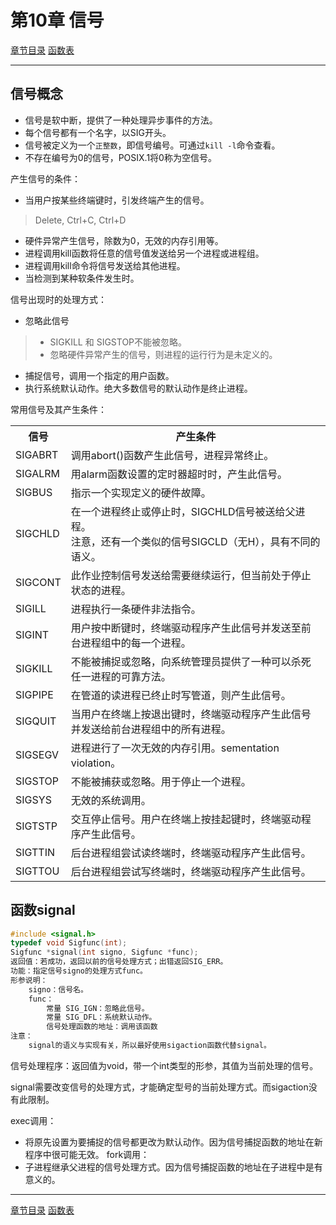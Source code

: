 <h1 id=file_notes>
    第10章 信号
</h1>

[章节目录](../../README.md#title_ch10 "返回章节目录")
[函数表](func.md "进入函数表")

---

<h2 id=ch_10.2>
    信号概念
</h2>

* 信号是软中断，提供了一种处理异步事件的方法。
* 每个信号都有一个名字，以SIG开头。
* 信号被定义为一个`正整数`，即信号编号。可通过`kill -l`命令查看。
* 不存在编号为0的信号，POSIX.1将0称为空信号。

产生信号的条件：
* 当用户按某些终端键时，引发终端产生的信号。
> Delete, Ctrl+C, Ctrl+D
* 硬件异常产生信号，除数为0，无效的内存引用等。
* 进程调用kill函数将任意的信号值发送给另一个进程或进程组。
* 进程调用kill命令将信号发送给其他进程。
* 当检测到某种软条件发生时。

信号出现时的处理方式：
* 忽略此信号
> * SIGKILL 和 SIGSTOP不能被忽略。
> * 忽略硬件异常产生的信号，则进程的运行行为是未定义的。
* 捕捉信号，调用一个指定的用户函数。
* 执行系统默认动作。绝大多数信号的默认动作是终止进程。

常用信号及其产生条件：

<table>
    <tr><th>信号</th><th>产生条件</th></tr>
    <tr>
        <td>SIGABRT</td>
        <td>调用abort()函数产生此信号，进程异常终止。</td>
    </tr>
    <tr>
        <td>SIGALRM</td>
        <td>用alarm函数设置的定时器超时时，产生此信号。</td>
    </tr>
    <tr>
        <td>SIGBUS</td>
        <td>指示一个实现定义的硬件故障。</td>
    </tr>
    <tr>
        <td>SIGCHLD</td>
        <td>在一个进程终止或停止时，SIGCHLD信号被送给父进程。<br>
            注意，还有一个类似的信号SIGCLD（无H），具有不同的语义。</td>
    </tr>
    <tr>
        <td>SIGCONT</td>
        <td>此作业控制信号发送给需要继续运行，但当前处于停止状态的进程。</td>
    </tr>
    <tr>
        <td>SIGILL</td>
        <td>进程执行一条硬件非法指令。</td>
    </tr>
    <tr>
        <td>SIGINT</td>
        <td>用户按中断键时，终端驱动程序产生此信号并发送至前台进程组中的每一个进程。</td>
    </tr>
    <tr>
        <td>SIGKILL</td>
        <td>不能被捕捉或忽略，向系统管理员提供了一种可以杀死任一进程的可靠方法。</td>
    </tr>
    <tr>
        <td>SIGPIPE</td>
        <td>在管道的读进程已终止时写管道，则产生此信号。</td>
    </tr>
    <tr>
        <td>SIGQUIT</td>
        <td>当用户在终端上按退出键时，终端驱动程序产生此信号并发送给前台进程组中的所有进程。</td>
    </tr>
    <tr>
        <td>SIGSEGV</td>
        <td>进程进行了一次无效的内存引用。sementation violation。</td>
    </tr>
    <tr>
        <td>SIGSTOP</td>
        <td>不能被捕获或忽略。用于停止一个进程。</td>
    </tr>
    <tr>
        <td>SIGSYS</td>
        <td>无效的系统调用。</td>
    </tr>
    <tr>
        <td>SIGTSTP</td>
        <td>交互停止信号。用户在终端上按挂起键时，终端驱动程序产生此信号。</td>
    </tr>
    <tr>
        <td>SIGTTIN</td>
        <td>后台进程组尝试读终端时，终端驱动程序产生此信号。</td>
    </tr>
    <tr>
        <td>SIGTTOU</td>
        <td>后台进程组尝试写终端时，终端驱动程序产生此信号。</td>
    </tr>
</table>

<h2 id=ch_10.3>
    函数signal
</h2>

```c
#include <signal.h>
typedef void Sigfunc(int);
Sigfunc *signal(int signo, Sigfunc *func);
返回值：若成功，返回以前的信号处理方式；出错返回SIG_ERR。
功能：指定信号signo的处理方式func。
形参说明：
    signo：信号名。
    func：
        常量 SIG_IGN：忽略此信号。
        常量 SIG_DFL：系统默认动作。
        信号处理函数的地址：调用该函数
注意：
    signal的语义与实现有关，所以最好使用sigaction函数代替signal。
```

信号处理程序：返回值为void，带一个int类型的形参，其值为当前处理的信号。

signal需要改变信号的处理方式，才能确定型号的当前处理方式。而sigaction没有此限制。

exec调用：
* 将原先设置为要捕捉的信号都更改为默认动作。因为信号捕捉函数的地址在新程序中很可能无效。
fork调用：
* 子进程继承父进程的信号处理方式。因为信号捕捉函数的地址在子进程中是有意义的。

---

[章节目录](../../README.md#title_ch10 "返回章节目录")
[函数表](func.md "进入函数表")
